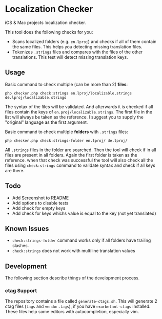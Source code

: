 # Localization Checker

iOS & Mac projects localization checker. 

This tool does the following checks for you:

- Scans localized folders (e.g. `en.lproj`) and checks if all of them contain the same files. 
    This helps you detecting missing translation files. 
- Tokenizes `.strings` files and compares with the files of the other translations. This test
    will detect missing translation keys.

## Usage

Basic command to check multiple (can be more than 2) **files**:

    php checker.php check:strings en.lproj/localizable.strings de.lproj/localizable.strings

The syntax of the files will be validated. And afterwards it is checked if all files contain the 
keys of `en.proj/localizable.strings`. The first file in the list will always be taken as the
reference. I suggest you to supply the "original" language as the first argument.

Basic command to check multiple **folders** with `.strings` files:

    php checker.php check:strings-folder en.lproj/ de.lproj/

All `.strings` files in the folder are searched. Then the tool will check if in all files are 
present in all folders. Again the first folder is taken as the reference. when that check was 
successful the tool will also check all the files using `check:strings` command to validate syntax
and check if all keys are there.

## Todo

- Add Screenshot to README
- Add options to disable tests
- Add check for empty keys 
- Add check for keys whichs value is equal to the key (not yet translated)

## Known Issues

- `check:strings-folder` command works only if all folders have trailing slashes.
- `check:strings` does not work with multiline translation values


## Development
The following section describe things of the development process.
### ctag Support

The repository contains a file called `generate-ctags.sh`. This will generate 2 ctag files (`tags` and `vendor.tags`), if you have `exurbetant-ctags` installed. 
These files help some editors with autocompletion, especially vim.
